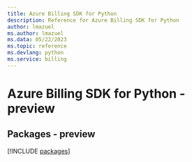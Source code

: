 ```yaml
---
title: Azure Billing SDK for Python
description: Reference for Azure Billing SDK for Python
author: lmazuel
ms.author: lmazuel
ms.data: 05/22/2023
ms.topic: reference
ms.devlang: python
ms.service: billing
---
```

# Azure Billing SDK for Python - preview
## Packages - preview
[!INCLUDE [packages](billing-index.md)]